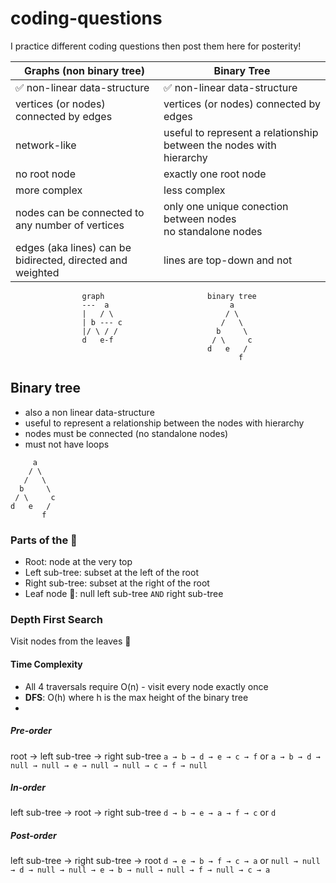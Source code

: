 # coding-questions

I practice different coding questions then post them here for posterity!

|Graphs (non binary tree)|Binary Tree|
|---|---|
|✅ non-linear data-structure|✅ non-linear data-structure|
|vertices (or nodes) connected by edges|vertices (or nodes) connected by edges|
|network-like|useful to represent a relationship between the nodes with hierarchy|
|no root node|exactly one root node|
|more complex|less complex|
|nodes can be connected to any number of vertices|only one unique conection between nodes<br>no standalone nodes|
|edges (aka lines) can be bidirected, directed and weighted|lines are top-down and not|

```
                graph                       binary tree
                ---  a                           a
                |   / \                         / \
                | b --- c                      /   \
                |/ \ / /                      b     \
                d   e-f                      / \     c
                                            d   e   / 
                                                   f 
```

## Binary tree

- also a non linear data-structure
- useful to represent a relationship between the nodes with hierarchy
- nodes must be connected (no standalone nodes)
- must not have loops

```
     a
    / \
   /   \
  b     \
 / \     c
d   e   / 
       f   
```

### Parts of the 🌳

- Root: node at the very top
- Left sub-tree: subset at the left of the root
- Right sub-tree: subset at the right of the root
- Leaf node 🍃: null left sub-tree `AND` right sub-tree

### Depth First Search

Visit nodes from the leaves 🍃

#### Time Complexity

- All 4 traversals require O(n) - visit every node exactly once
- **DFS**: O(h) where h is the max height of the binary tree
-

##### Pre-order

 root →  left sub-tree → right sub-tree
`a → b → d → e → c → f`
or
`a → b → d → null → null → e → null → null → c → f → null`

##### In-order

left sub-tree → root → right sub-tree
`d → b → e → a → f → c`
or
`d`

##### Post-order

left sub-tree → right sub-tree → root
`d → e → b → f → c → a`
or
`null → null → d → null → null → e → b → null → null → f → null → c → a`

